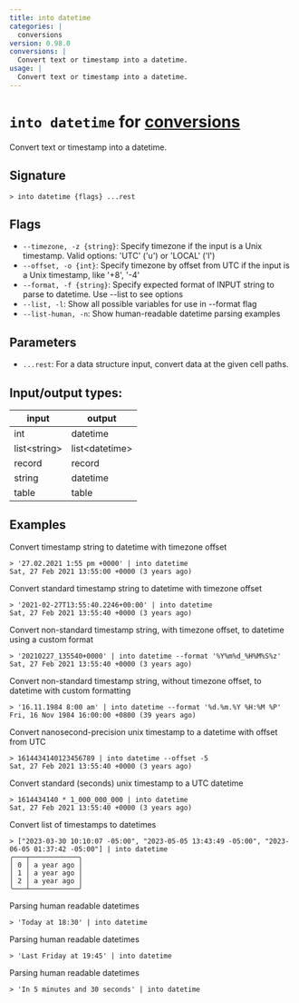 ```yaml
---
title: into datetime
categories: |
  conversions
version: 0.98.0
conversions: |
  Convert text or timestamp into a datetime.
usage: |
  Convert text or timestamp into a datetime.
---
```

<!-- This file is automatically generated. Please edit the command in https://github.com/nushell/nushell instead. -->

# `into datetime` for [conversions](/commands/categories/conversions.md)

<div class='command-title'>Convert text or timestamp into a datetime.</div>

## Signature

```> into datetime {flags} ...rest```

## Flags

 -  `--timezone, -z {string}`: Specify timezone if the input is a Unix timestamp. Valid options: 'UTC' ('u') or 'LOCAL' ('l')
 -  `--offset, -o {int}`: Specify timezone by offset from UTC if the input is a Unix timestamp, like '+8', '-4'
 -  `--format, -f {string}`: Specify expected format of INPUT string to parse to datetime. Use --list to see options
 -  `--list, -l`: Show all possible variables for use in --format flag
 -  `--list-human, -n`: Show human-readable datetime parsing examples

## Parameters

 -  `...rest`: For a data structure input, convert data at the given cell paths.


## Input/output types:

| input        | output         |
| ------------ | -------------- |
| int          | datetime       |
| list\<string\> | list\<datetime\> |
| record       | record         |
| string       | datetime       |
| table        | table          |
## Examples

Convert timestamp string to datetime with timezone offset
```nu
> '27.02.2021 1:55 pm +0000' | into datetime
Sat, 27 Feb 2021 13:55:00 +0000 (3 years ago)
```

Convert standard timestamp string to datetime with timezone offset
```nu
> '2021-02-27T13:55:40.2246+00:00' | into datetime
Sat, 27 Feb 2021 13:55:40 +0000 (3 years ago)
```

Convert non-standard timestamp string, with timezone offset, to datetime using a custom format
```nu
> '20210227_135540+0000' | into datetime --format '%Y%m%d_%H%M%S%z'
Sat, 27 Feb 2021 13:55:40 +0000 (3 years ago)
```

Convert non-standard timestamp string, without timezone offset, to datetime with custom formatting
```nu
> '16.11.1984 8:00 am' | into datetime --format '%d.%m.%Y %H:%M %P'
Fri, 16 Nov 1984 16:00:00 +0800 (39 years ago)
```

Convert nanosecond-precision unix timestamp to a datetime with offset from UTC
```nu
> 1614434140123456789 | into datetime --offset -5
Sat, 27 Feb 2021 13:55:40 +0000 (3 years ago)
```

Convert standard (seconds) unix timestamp to a UTC datetime
```nu
> 1614434140 * 1_000_000_000 | into datetime
Sat, 27 Feb 2021 13:55:40 +0000 (3 years ago)
```

Convert list of timestamps to datetimes
```nu
> ["2023-03-30 10:10:07 -05:00", "2023-05-05 13:43:49 -05:00", "2023-06-05 01:37:42 -05:00"] | into datetime
╭───┬────────────╮
│ 0 │ a year ago │
│ 1 │ a year ago │
│ 2 │ a year ago │
╰───┴────────────╯

```

Parsing human readable datetimes
```nu
> 'Today at 18:30' | into datetime

```

Parsing human readable datetimes
```nu
> 'Last Friday at 19:45' | into datetime

```

Parsing human readable datetimes
```nu
> 'In 5 minutes and 30 seconds' | into datetime

```
